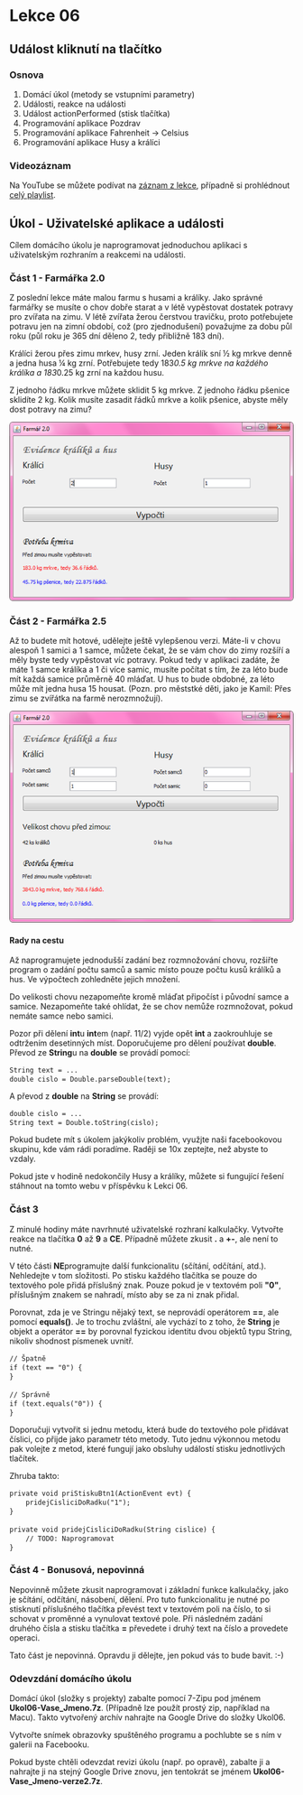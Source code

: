 Lekce 06
========

Událost kliknutí na tlačítko
----------------------------

### Osnova

1. Domácí úkol (metody se vstupními parametry)
1. Události, reakce na události
1. Událost actionPerformed (stisk tlačítka)
1. Programování aplikace Pozdrav
1. Programování aplikace Fahrenheit -> Celsius
1. Programování aplikace Husy a králíci

### Videozáznam

Na YouTube se můžete podívat na [záznam z lekce](https://www.youtube.com/watch?v=vgKaaYj-qhQ),
případně si prohlédnout [celý playlist](https://www.youtube.com/playlist?list=PLUVJxzuCt9AROpKl3Hu-DvdgQV-xHaoQY).

Úkol - Uživatelské aplikace a události
--------------------------------------

Cílem domácího úkolu je naprogramovat jednoduchou aplikaci s uživatelským rozhraním a reakcemi na události.

### Část 1 - Farmářka 2.0

Z poslední lekce máte malou farmu s husami a králíky. Jako správné farmářky se musíte o chov dobře starat a v létě
vypěstovat dostatek potravy pro zvířata na zimu. V létě zvířata žerou čerstvou travičku, proto potřebujete potravu jen
na zimní období, což (pro zjednodušení) považujme za dobu půl roku (půl roku je 365 dní děleno 2, tedy přibližně 183
dní).

Králíci žerou přes zimu mrkev, husy zrní. Jeden králík sní ½ kg mrkve denně a jedna husa ¼ kg zrní. Potřebujete tedy
183*0.5 kg mrkve na každého králíka a 183*0.25 kg zrní na každou husu.

Z jednoho řádku mrkve můžete sklidit 5 kg mrkve. Z jednoho řádku pšenice sklidíte 2 kg. Kolik musíte zasadit řádků mrkve
a kolik pšenice, abyste měly dost potravy na zimu?

![](ukol06-husy1.png)

### Část 2 - Farmářka 2.5

Až to budete mít hotové, udělejte ještě vylepšenou verzi. Máte-li v chovu alespoň 1 samici a 1 samce, můžete čekat, že
se vám chov do zimy rozšíří a měly byste tedy vypěstovat víc potravy. Pokud tedy v aplikaci zadáte, že máte 1 samce
králíka a 1 či více samic, musíte počítat s tím, že za léto bude mít každá samice průměrně 40 mláďat. U hus to bude
obdobné, za léto může mít jedna husa 15 housat. (Pozn. pro měststké děti, jako je Kamil: Přes zimu se zvířátka na farmě
nerozmnožují).

![](ukol06-husy2.png)

#### Rady na cestu

Až naprogramujete jednodušší zadání bez rozmnožování chovu, rozšiřte program o zadání počtu samců a samic místo pouze
počtu kusů králíků a hus. Ve výpočtech zohledněte jejich množení.

Do velikosti chovu nezapomeňte kromě mláďat připočíst i původní samce a samice. Nezapomeňte také ohlídat, že se chov
nemůže rozmnožovat, pokud nemáte samce nebo samici.

Pozor při dělení **int**u **int**em (např. 11/2) vyjde opět **int** a zaokrouhluje se odtržením desetinných
míst. Doporučujeme pro dělení používat **double**. Převod ze **String**u na **double** se provádí pomocí:

    String text = ...
	double cislo = Double.parseDouble(text);

A převod z **double** na **String** se provádí:

    double cislo = ...
    String text = Double.toString(cislo);

Pokud budete mít s úkolem jakýkoliv problém, využjte naši facebookovou skupinu, kde vám rádi poradíme. Raději se 10x
zeptejte, než abyste to vzdaly.

Pokud jste v hodině nedokončily Husy a králíky, můžete si fungující řešení stáhnout na tomto webu v příspěvku k Lekci
06.

### Část 3

Z minulé hodiny máte navrhnuté uživatelské rozhraní kalkulačky. Vytvořte reakce na tlačítka **0** až **9** a
**CE**. Případně můžete zkusit **.** a **+-**, ale není to nutné.

V této části **NE**programujte další funkcionalitu (sčítání, odčítání, atd.). Nehledejte v tom složitosti. Po stisku
každého tlačítka se pouze do textového pole přidá příslušný znak. Pouze pokud je v textovém poli **"0"**, příslušným
znakem se nahradí, místo aby se za ni znak přidal.

Porovnat, zda je ve Stringu nějaký text, se neprovádí operátorem **==**, ale pomocí **equals()**. Je to trochu zvláštní,
ale vychází to z toho, že **String** je objekt a operátor **==** by porovnal fyzickou identitu dvou objektů typu String,
nikoliv shodnost písmenek uvnitř.

    // Špatně
    if (text == "0") {
    }

    // Správně
    if (text.equals("0")) {
    }

Doporučuji vytvořit si jednu metodu, která bude do textového pole přidávat číslici, co přijde jako parametr této
metody. Tuto jednu výkonnou metodu pak volejte z metod, které fungují jako obsluhy událostí stisku jednotlivých
tlačítek.

Zhruba takto:

    private void priStiskuBtn1(ActionEvent evt) {
        pridejCisliciDoRadku("1");
    }

    private void pridejCisliciDoRadku(String cislice) {
        // TODO: Naprogramovat
    }

### Část 4 - Bonusová, nepovinná

Nepovinně můžete zkusit naprogramovat i základní funkce kalkulačky, jako je sčítání, odčítání, násobení, dělení. Pro
tuto funkcionalitu je nutné po stisknutí příslušného tlačítka převést text v textovém poli na číslo, to si schovat v
proměnné a vynulovat textové pole. Při následném zadání druhého čísla a stisku tlačítka **=** převedete i druhý text na
číslo a provedete operaci.

Tato část je nepovinná. Opravdu ji dělejte, jen pokud vás to bude bavit. :-)

### Odevzdání domácího úkolu

Domácí úkol (složky s projekty) zabalte pomocí 7-Zipu pod jménem **Ukol06-Vase_Jmeno.7z**. (Případně lze použít prostý
zip, například na Macu). Takto vytvořený archív nahrajte na Google Drive do složky Ukol06.

Vytvořte snímek obrazovky spuštěného programu a pochlubte se s ním v galerii na Facebooku.

Pokud byste chtěli odevzdat revizi úkolu (např. po opravě), zabalte ji a nahrajte ji na stejný Google Drive znovu, jen
tentokrát se jménem **Ukol06-Vase_Jmeno-verze2.7z**.
